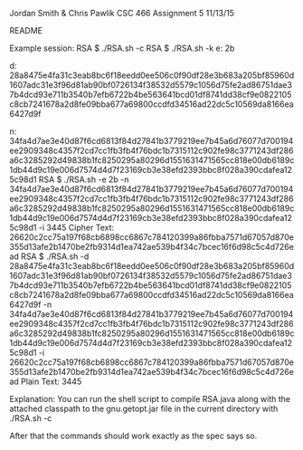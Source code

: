 Jordan Smith & Chris Pawlik
CSC 466 
Assignment 5 
11/13/15

README

Example session: 
RSA $ ./RSA.sh -c
RSA $ ./RSA.sh -k
e: 2b

d: 28a8475e4fa31c3eab8bc6f18eedd0ee506c0f90df28e3b683a205bf85960d1607adc31e3f96d81ab90bf0726134f38532d5579c1056d75fe2ad86751dae37b4dcd93e711b3540b7efb6722b4be563641bcd01df8741dd38cf9e0822105c8cb7241678a2d8fe09bba677a69800ccdfd34516ad22dc5c10569da8166ea6427d9f

n: 34fa4d7ae3e40d87f6cd6813f84d27841b3779219ee7b45a6d76077d700194ee2909348c4357f2cd7cc1fb3fb4f76bdc1b7315112c902fe98c3771243df286a6c3285292d49838b1fc8250295a80296d1551631471565cc818e00db6189c1db44d9c19e006d7574d4d7f23169cb3e38efd2393bbc8f028a390cdafea125c98d1
RSA $ ./RSA.sh -e 2b -n 34fa4d7ae3e40d87f6cd6813f84d27841b3779219ee7b45a6d76077d700194ee2909348c4357f2cd7cc1fb3fb4f76bdc1b7315112c902fe98c3771243df286a6c3285292d49838b1fc8250295a80296d1551631471565cc818e00db6189c1db44d9c19e006d7574d4d7f23169cb3e38efd2393bbc8f028a390cdafea125c98d1  -i 3445
Cipher Text: 26620c2cc75a197f68cb6898cc6867c784120399a86fbba7571d67057d870e355d13afe2b1470be2fb9314d1ea742ae539b4f34c7bcec16f6d98c5c4d726ead
RSA $ ./RSA.sh -d 28a8475e4fa31c3eab8bc6f18eedd0ee506c0f90df28e3b683a205bf85960d1607adc31e3f96d81ab90bf0726134f38532d5579c1056d75fe2ad86751dae37b4dcd93e711b3540b7efb6722b4be563641bcd01df8741dd38cf9e0822105c8cb7241678a2d8fe09bba677a69800ccdfd34516ad22dc5c10569da8166ea6427d9f -n 34fa4d7ae3e40d87f6cd6813f84d27841b3779219ee7b45a6d76077d700194ee2909348c4357f2cd7cc1fb3fb4f76bdc1b7315112c902fe98c3771243df286a6c3285292d49838b1fc8250295a80296d1551631471565cc818e00db6189c1db44d9c19e006d7574d4d7f23169cb3e38efd2393bbc8f028a390cdafea125c98d1 -i 26620c2cc75a197f68cb6898cc6867c784120399a86fbba7571d67057d870e355d13afe2b1470be2fb9314d1ea742ae539b4f34c7bcec16f6d98c5c4d726ead
Plain Text: 3445

Explanation:
You can run the shell script to compile RSA.java along with the attached classpath to the gnu.getopt.jar 
file in the current directory with ./RSA.sh -c

After that the commands should work exactly as the spec says so.
